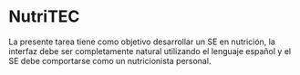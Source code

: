 # NutriTEC
La presente tarea tiene como objetivo desarrollar un SE en nutrición, la interfaz debe ser  completamente natural utilizando el lenguaje español y el SE debe comportarse como un  nutricionista personal.
